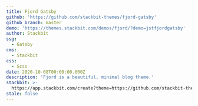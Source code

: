 ```yaml
---
title: Fjord Gatsby
github: 'https://github.com/stackbit-themes/fjord-gatsby'
github_branch: master
demo: 'https://themes.stackbit.com/demos/fjord/?demo=jstfjordgatsby'
author: Stackbit
ssg:
  - Gatsby
cms:
  - Stackbit
css:
  - Scss
date: 2020-10-08T00:00:00.000Z
description: 'Fjord is a beautiful, minimal blog theme.'
stackbit: >-
  https://app.stackbit.com/create?theme=https://github.com/stackbit-themes/fjord-gatsby
stale: false
---
```

